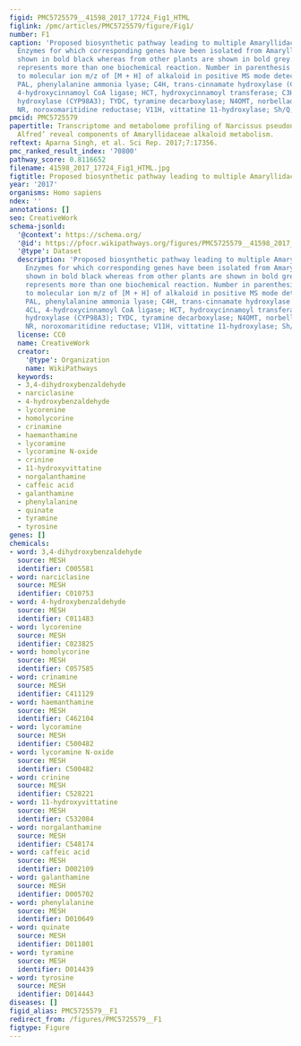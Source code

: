 ```yaml
---
figid: PMC5725579__41598_2017_17724_Fig1_HTML
figlink: /pmc/articles/PMC5725579/figure/Fig1/
number: F1
caption: 'Proposed biosynthetic pathway leading to multiple Amaryllidaceae alkaloids.
  Enzymes for which corresponding genes have been isolated from Amaryllidaceae are
  shown in bold black whereas from other plants are shown in bold grey. Broken arrow
  represents more than one biochemical reaction. Number in parenthesis corresponds
  to molecular ion m/z of [M + H] of alkaloid in positive MS mode detection. Abbreviations:
  PAL, phenylalanine ammonia lyase; C4H, trans-cinnamate hydroxylase (CYP73A1); 4CL,
  4-hydroxycinnamoyl CoA ligase; HCT, hydroxycinnamoyl transferase; C3H, p-coumarate
  hydroxylase (CYP98A3); TYDC, tyramine decarboxylase; N4OMT, norbelladine 4-O-methyltransferase;
  NR, noroxomaritidine reductase; V11H, vittatine 11-hydroxylase; Sh/Q, shikimate/quinate.'
pmcid: PMC5725579
papertitle: Transcriptome and metabolome profiling of Narcissus pseudonarcissus ‘King
  Alfred’ reveal components of Amaryllidaceae alkaloid metabolism.
reftext: Aparna Singh, et al. Sci Rep. 2017;7:17356.
pmc_ranked_result_index: '70800'
pathway_score: 0.8116652
filename: 41598_2017_17724_Fig1_HTML.jpg
figtitle: Proposed biosynthetic pathway leading to multiple Amaryllidaceae alkaloids
year: '2017'
organisms: Homo sapiens
ndex: ''
annotations: []
seo: CreativeWork
schema-jsonld:
  '@context': https://schema.org/
  '@id': https://pfocr.wikipathways.org/figures/PMC5725579__41598_2017_17724_Fig1_HTML.html
  '@type': Dataset
  description: 'Proposed biosynthetic pathway leading to multiple Amaryllidaceae alkaloids.
    Enzymes for which corresponding genes have been isolated from Amaryllidaceae are
    shown in bold black whereas from other plants are shown in bold grey. Broken arrow
    represents more than one biochemical reaction. Number in parenthesis corresponds
    to molecular ion m/z of [M + H] of alkaloid in positive MS mode detection. Abbreviations:
    PAL, phenylalanine ammonia lyase; C4H, trans-cinnamate hydroxylase (CYP73A1);
    4CL, 4-hydroxycinnamoyl CoA ligase; HCT, hydroxycinnamoyl transferase; C3H, p-coumarate
    hydroxylase (CYP98A3); TYDC, tyramine decarboxylase; N4OMT, norbelladine 4-O-methyltransferase;
    NR, noroxomaritidine reductase; V11H, vittatine 11-hydroxylase; Sh/Q, shikimate/quinate.'
  license: CC0
  name: CreativeWork
  creator:
    '@type': Organization
    name: WikiPathways
  keywords:
  - 3,4-dihydroxybenzaldehyde
  - narciclasine
  - 4-hydroxybenzaldehyde
  - lycorenine
  - homolycorine
  - crinamine
  - haemanthamine
  - lycoramine
  - lycoramine N-oxide
  - crinine
  - 11-hydroxyvittatine
  - norgalanthamine
  - caffeic acid
  - galanthamine
  - phenylalanine
  - quinate
  - tyramine
  - tyrosine
genes: []
chemicals:
- word: 3,4-dihydroxybenzaldehyde
  source: MESH
  identifier: C005581
- word: narciclasine
  source: MESH
  identifier: C010753
- word: 4-hydroxybenzaldehyde
  source: MESH
  identifier: C011483
- word: lycorenine
  source: MESH
  identifier: C023825
- word: homolycorine
  source: MESH
  identifier: C057585
- word: crinamine
  source: MESH
  identifier: C411129
- word: haemanthamine
  source: MESH
  identifier: C462104
- word: lycoramine
  source: MESH
  identifier: C500482
- word: lycoramine N-oxide
  source: MESH
  identifier: C500482
- word: crinine
  source: MESH
  identifier: C528221
- word: 11-hydroxyvittatine
  source: MESH
  identifier: C532084
- word: norgalanthamine
  source: MESH
  identifier: C548174
- word: caffeic acid
  source: MESH
  identifier: D002109
- word: galanthamine
  source: MESH
  identifier: D005702
- word: phenylalanine
  source: MESH
  identifier: D010649
- word: quinate
  source: MESH
  identifier: D011801
- word: tyramine
  source: MESH
  identifier: D014439
- word: tyrosine
  source: MESH
  identifier: D014443
diseases: []
figid_alias: PMC5725579__F1
redirect_from: /figures/PMC5725579__F1
figtype: Figure
---
```

